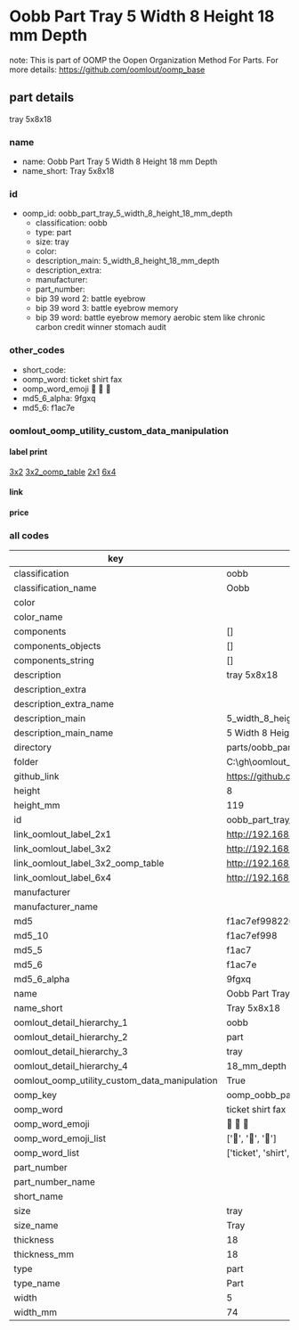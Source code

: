 # Oobb Part Tray 5 Width 8 Height 18 mm Depth  

note: This is part of OOMP the Oopen Organization Method For Parts. For more details: https://github.com/oomlout/oomp_base

##  part details
  



tray 5x8x18



### name
* name: Oobb Part Tray 5 Width 8 Height 18 mm Depth
* name_short: Tray 5x8x18 
### id
* oomp_id: oobb_part_tray_5_width_8_height_18_mm_depth
  * classification: oobb
  * type: part
  * size: tray
  * color: 
  * description_main: 5_width_8_height_18_mm_depth
  * description_extra: 
  * manufacturer: 
  * part_number: 
  * bip 39 word 2: battle eyebrow
  * bip 39 word 3: battle eyebrow memory
  * bip 39 word: battle eyebrow memory aerobic stem like chronic carbon credit winner stomach audit

### other_codes
* short_code: 
* oomp_word: ticket shirt fax
* oomp_word_emoji :ticket: :shirt: :fax:
* md5_6_alpha: 9fgxq
* md5_6: f1ac7e






### oomlout_oomp_utility_custom_data_manipulation
#### label print
[3x2](http://192.168.1.245:1112/?label=oomp%209fgxq)
[3x2_oomp_table](http://192.168.1.108:1112/?label=oomp%209fgxq)
[2x1](http://192.168.1.242:1112/?label=oomp%209fgxq)
[6x4](http://192.168.1.55:1112/?label=oomp%209fgxq)    

#### link

                              

#### price







### all codes 
| key | value |  
| --- | --- |  
| classification | oobb |  
| classification_name | Oobb |  
| color |  |  
| color_name |  |  
| components | [] |  
| components_objects | [] |  
| components_string | [] |  
| description | tray 5x8x18 |  
| description_extra |  |  
| description_extra_name |  |  
| description_main | 5_width_8_height_18_mm_depth |  
| description_main_name | 5 Width 8 Height 18 mm Depth |  
| directory | parts/oobb_part_tray_5_width_8_height_18_mm_depth |  
| folder | C:\gh\oomlout_oobb_version_4_generated_parts\parts\oobb_part_tray_5_width_8_height_18_mm_depth |  
| github_link | https://github.com/oomlout/oomlout_oomp_part_src/tree/main/parts/oobb_part_tray_5_width_8_height_18_mm_depth |  
| height | 8 |  
| height_mm | 119 |  
| id | oobb_part_tray_5_width_8_height_18_mm_depth |  
| link_oomlout_label_2x1 | http://192.168.1.242:1112/?label=oomp%209fgxq |  
| link_oomlout_label_3x2 | http://192.168.1.245:1112/?label=oomp%209fgxq |  
| link_oomlout_label_3x2_oomp_table | http://192.168.1.108:1112/?label=oomp%209fgxq |  
| link_oomlout_label_6x4 | http://192.168.1.55:1112/?label=oomp%209fgxq |  
| manufacturer |  |  
| manufacturer_name |  |  
| md5 | f1ac7ef99822650e06eaa04315d4509a |  
| md5_10 | f1ac7ef998 |  
| md5_5 | f1ac7 |  
| md5_6 | f1ac7e |  
| md5_6_alpha | 9fgxq |  
| name | Oobb Part Tray 5 Width 8 Height 18 mm Depth |  
| name_short | Tray 5x8x18  |  
| oomlout_detail_hierarchy_1 | oobb |  
| oomlout_detail_hierarchy_2 | part |  
| oomlout_detail_hierarchy_3 | tray |  
| oomlout_detail_hierarchy_4 | 18_mm_depth |  
| oomlout_oomp_utility_custom_data_manipulation | True |  
| oomp_key | oomp_oobb_part_tray_5_width_8_height_18_mm_depth |  
| oomp_word | ticket shirt fax |  
| oomp_word_emoji | :ticket: :shirt: :fax: |  
| oomp_word_emoji_list | [':ticket:', ':shirt:', ':fax:'] |  
| oomp_word_list | ['ticket', 'shirt', 'fax'] |  
| part_number |  |  
| part_number_name |  |  
| short_name |  |  
| size | tray |  
| size_name | Tray |  
| thickness | 18 |  
| thickness_mm | 18 |  
| type | part |  
| type_name | Part |  
| width | 5 |  
| width_mm | 74 |  
